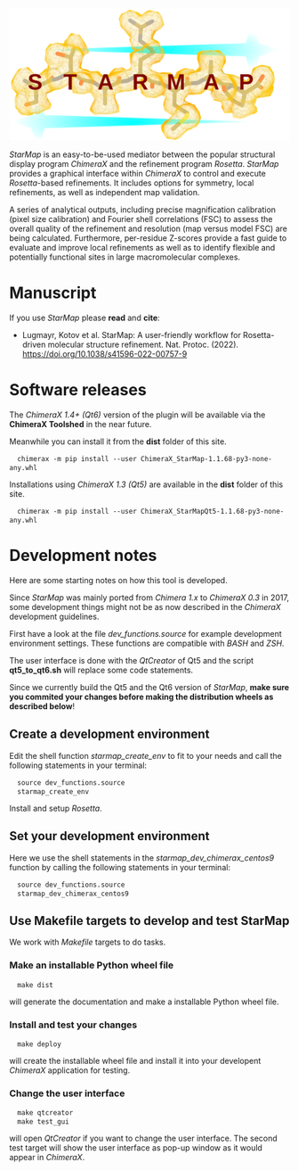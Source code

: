 <!-- ![StarMap Logo](file://sphinx/_images/starmap_logo.png){width=400px} -->
![StarMap Logo](sphinx/_images/starmap_logo.png)


*StarMap* is an easy-to-be-used mediator between the popular structural display program *ChimeraX* and the refinement program *Rosetta*.
*StarMap* provides a graphical interface within *ChimeraX* to control and execute *Rosetta*-based refinements. It includes options for symmetry,
local refinements, as well as independent map validation.

A series of analytical outputs, including precise magnification calibration (pixel size calibration) and Fourier shell correlations (FSC)
to assess the overall quality of the refinement and resolution (map versus model FSC) are being calculated.
Furthermore, per-residue Z-scores provide a fast guide to evaluate and improve local refinements as well as to identify flexible and
potentially functional sites in large macromolecular complexes.


# Manuscript

If you use *StarMap* please **read** and **cite**:

- Lugmayr, Kotov et al. StarMap: A user-friendly workflow for Rosetta-driven molecular structure refinement. 
  Nat. Protoc. (2022). https://doi.org/10.1038/s41596-022-00757-9

# Software releases

The *ChimeraX 1.4+ (Qt6)* version of the plugin will be available via the **ChimeraX Toolshed** in the near future.

Meanwhile you can install it from the **dist** folder of this site.
```
  chimerax -m pip install --user ChimeraX_StarMap-1.1.68-py3-none-any.whl
```

Installations using *ChimeraX 1.3 (Qt5)* are available in the **dist** folder of this site.
```
  chimerax -m pip install --user ChimeraX_StarMapQt5-1.1.68-py3-none-any.whl
```

# Development notes

Here are some starting notes on how this tool is developed.

Since *StarMap* was mainly ported from *Chimera 1.x* to *ChimeraX 0.3* in 2017, some development things might not be as now described in the *ChimeraX* development guidelines.

First have a look at the file *dev_functions.source* for example development environment settings. 
These functions are compatible with *BASH* and *ZSH*.

The user interface is done with the *QtCreator* of Qt5 and the script **qt5_to_qt6.sh** will replace some code statements.

Since we currently build the Qt5 and the Qt6 version of *StarMap*, **make sure you commited your changes before making the distribution wheels as described below**!

## Create a development environment

Edit the shell function *starmap_create_env* to fit to your needs and call the following statements in your terminal:
```
  source dev_functions.source
  starmap_create_env
```
Install and setup *Rosetta*.

## Set your development environment

Here we use the shell statements in the *starmap_dev_chimerax_centos9* function by calling the following statements in your terminal:
```
  source dev_functions.source
  starmap_dev_chimerax_centos9
```

## Use Makefile targets to develop and test StarMap

We work with *Makefile* targets to do tasks.

### Make an installable Python wheel file
```
  make dist
```
will generate the documentation and make a installable Python wheel file.
	
### Install and test your changes

```
  make deploy
```
will create the installable wheel file and install it into your developent *ChimeraX* application for testing.

### Change the user interface

```
  make qtcreator
  make test_gui
```
will open *QtCreator* if you want to change the user interface.
The second test target will show the user interface as pop-up window as it would appear in *ChimeraX*.





